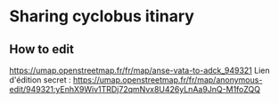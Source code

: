 # Sharing cyclobus itinary

## How to edit

https://umap.openstreetmap.fr/fr/map/anse-vata-to-adck_949321
Lien d'édition secret : https://umap.openstreetmap.fr/fr/map/anonymous-edit/949321:yEnhX9Wiv1TRDj72qmNvx8U426yLnAa9JnQ-M1foZQQ
